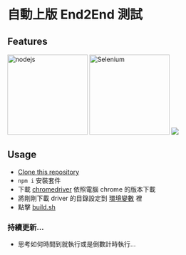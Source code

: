 # 自動上版 End2End 測試

## Features
<a href="https://nodejs.org/en/"><img width="180" alt="nodejs" src="https://uploads-ssl.webflow.com/5d3a7aed4e11720246d46f49/5da911dbd21c06c44f5791b6_Nodejs-blog-feature-img.jpg" /></a>
<a href="https://www.npmjs.com/package/selenium-webdriver"><img src="https://selenium.dev/images/selenium_logo_square_green.png" width="180" alt="Selenium"/></a>
<a href="https://mochajs.org/"><img src="https://avatars2.githubusercontent.com/u/8770005?s=400&v=4" /></a>

## Usage
- [Clone this repository](https://github.com/TerryLee7788/AutomationVersion)
- `npm i` 安裝套件
- 下載 [chromedriver](http://chromedriver.storage.googleapis.com/index.html) 依照電腦 chrome 的版本下載
- 將剛剛下載 driver 的目錄設定到 [環境變數](https://shaochien.gitbooks.io/command-line-and-environment-variable-tutorial/content/environment-variable.html) 裡
- 點擊 [build.sh](https://github.com/TerryLee7788/AutomationVersion/blob/master/build.sh)

### 持續更新...
- 思考如何時間到就執行或是倒數計時執行...
